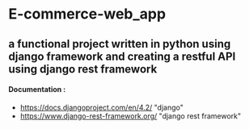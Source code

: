 # E-commerce-web_app
## a functional project written in python using django framework and creating a restful API using django rest framework 


#### Documentation :
- https://docs.djangoproject.com/en/4.2/ "django"
- https://www.django-rest-framework.org/ "django rest framework"

